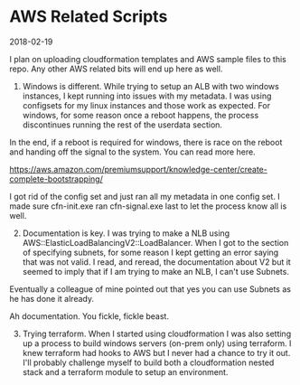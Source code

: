 # AWS Related Scripts

2018-02-19

I plan on uploading cloudformation templates and AWS sample files to this repo. Any other AWS related bits will end up here as well.

1. Windows is different.
  While trying to setup an ALB with two windows instances, I kept running into issues with my metadata. I was using configsets for my linux instances and those work as expected. For windows, for some reason once a reboot happens, the process discontinues running the rest of the userdata section.

  In the end, if a reboot is required for windows, there is race on the reboot and handing off the signal to the system. You can read more here.

  https://aws.amazon.com/premiumsupport/knowledge-center/create-complete-bootstrapping/

  I got rid of the config set and just ran all my metadata in one config set. I made sure cfn-init.exe ran cfn-signal.exe last to let the process know all is well.

2. Documentation is key.
  I was trying to make a NLB using AWS::ElasticLoadBalancingV2::LoadBalancer. When I got to the section of specifying subnets, for some reason I kept getting an error saying that was not valid. I read, and reread, the documentation about V2 but it seemed to imply that if I am trying to make an NLB, I can't use Subnets.

  Eventually a colleague of mine pointed out that yes you can use Subnets as he has done it already.

  Ah documentation. You fickle, fickle beast.

3. Trying terraform.
  When I started using cloudformation I was also setting up a process to build windows servers (on-prem only) using terraform. I knew terraform had hooks to AWS but I never had a chance to try it out. I'll probably challenge myself to build both a cloudformation nested stack and a terraform module to setup an environment.
